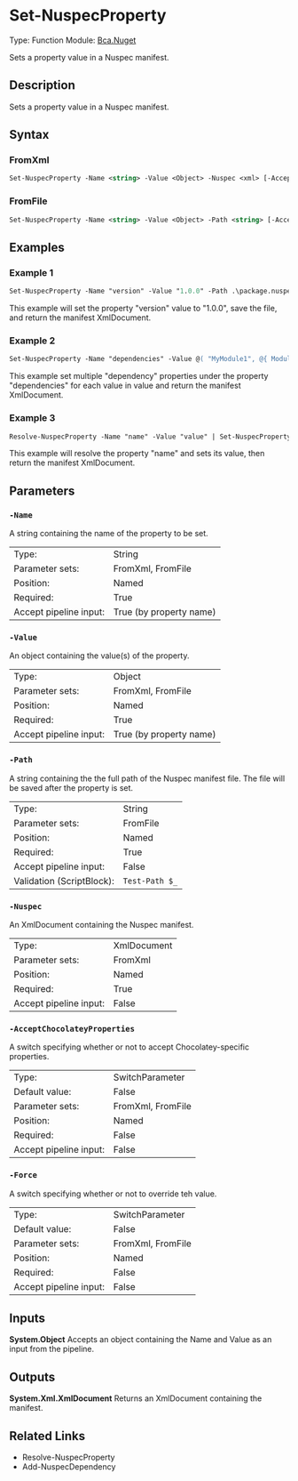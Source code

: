 # Set-NuspecProperty
Type: Function
Module: [Bca.Nuget](../ReadMe.md)

Sets a property value in a Nuspec manifest.
## Description
Sets a property value in a Nuspec manifest.
## Syntax
### FromXml
```ps
Set-NuspecProperty -Name <string> -Value <Object> -Nuspec <xml> [-AcceptChocolateyProperties] [-Force] [<CommonParameters>]
```
### FromFile
```ps
Set-NuspecProperty -Name <string> -Value <Object> -Path <string> [-AcceptChocolateyProperties] [-Force] [<CommonParameters>]
```
## Examples
### Example 1
```ps
Set-NuspecProperty -Name "version" -Value "1.0.0" -Path .\package.nuspec
```
This example will set the property "version" value to "1.0.0", save the file, and return the manifest XmlDocument.
### Example 2
```ps
Set-NuspecProperty -Name "dependencies" -Value @( "MyModule1", @{ ModuleName = "MyModule2" ; ModuleVersion = "1.0.0" }, @{ ModuleName = "MyModule3" ; RequiredVersion = "1.0.0" } ) -Nuspec $NuspecManifest
```
This example set multiple "dependency" properties under the property "dependencies" for each value in value and return the manifest XmlDocument.
### Example 3
```ps
Resolve-NuspecProperty -Name "name" -Value "value" | Set-NuspecProperty -Nuspec $NuspecManifest
```
This example will resolve the property "name" and sets its value, then return the manifest XmlDocument.
## Parameters
### `-Name`
A string containing the name of the property to be set.

| | |
|:-|:-|
|Type:|String|
|Parameter sets:|FromXml, FromFile|
|Position:|Named|
|Required:|True|
|Accept pipeline input:|True (by property name)|

### `-Value`
An object containing the value(s) of the property.

| | |
|:-|:-|
|Type:|Object|
|Parameter sets:|FromXml, FromFile|
|Position:|Named|
|Required:|True|
|Accept pipeline input:|True (by property name)|

### `-Path`
A string containing the the full path of the Nuspec manifest file.
The file will be saved after the property is set.

| | |
|:-|:-|
|Type:|String|
|Parameter sets:|FromFile|
|Position:|Named|
|Required:|True|
|Accept pipeline input:|False|
|Validation (ScriptBlock):|` Test-Path $_ `|

### `-Nuspec`
An XmlDocument containing the Nuspec manifest.

| | |
|:-|:-|
|Type:|XmlDocument|
|Parameter sets:|FromXml|
|Position:|Named|
|Required:|True|
|Accept pipeline input:|False|

### `-AcceptChocolateyProperties`
A switch specifying whether or not to accept Chocolatey-specific properties.

| | |
|:-|:-|
|Type:|SwitchParameter|
|Default value:|False|
|Parameter sets:|FromXml, FromFile|
|Position:|Named|
|Required:|False|
|Accept pipeline input:|False|

### `-Force`
A switch specifying whether or not to override teh value.

| | |
|:-|:-|
|Type:|SwitchParameter|
|Default value:|False|
|Parameter sets:|FromXml, FromFile|
|Position:|Named|
|Required:|False|
|Accept pipeline input:|False|

## Inputs
**System.Object**
Accepts an object containing the Name and Value as an input from the pipeline.
## Outputs
**System.Xml.XmlDocument**
Returns an XmlDocument containing the manifest.
## Related Links
- Resolve-NuspecProperty
- Add-NuspecDependency
